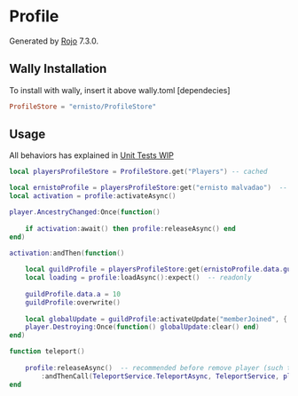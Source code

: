 # Profile
Generated by [Rojo](https://github.com/rojo-rbx/rojo) 7.3.0.

## Wally Installation
To install with wally, insert it above wally.toml [dependecies]
```toml
ProfileStore = "ernisto/ProfileStore"
```

## Usage
All behaviors has explained in [Unit Tests WIP](src/Profile/init.spec.lua)
```lua
local playersProfileStore = ProfileStore.get("Players") -- cached

local ernistoProfile = playersProfileStore:get("ernisto malvadao")  -- cached too
local activation = profile:activateAsync()

player.AncestryChanged:Once(function()
    
    if activation:await() then profile:releaseAsync() end
end)

activation:andThen(function()
    
    local guildProfile = playersProfileStore:get(ernistoProfile.data.guildId)
    local loading = profile:loadAsync():expect()  -- readonly
    
    guildProfile.data.a = 10
    guildProfile:overwrite()
    
    local globalUpdate = guildProfile:activateUpdate("memberJoined", { member = "ernisto" })
    player.Destroying:Once(function() globalUpdate:clear() end)
end)

function teleport()
    
    profile:releaseAsync()  -- recommended before remove player (such teleport the player)
        :andThenCall(TeleportService.TeleportAsync, TeleportService, players.ernisto)
end
```